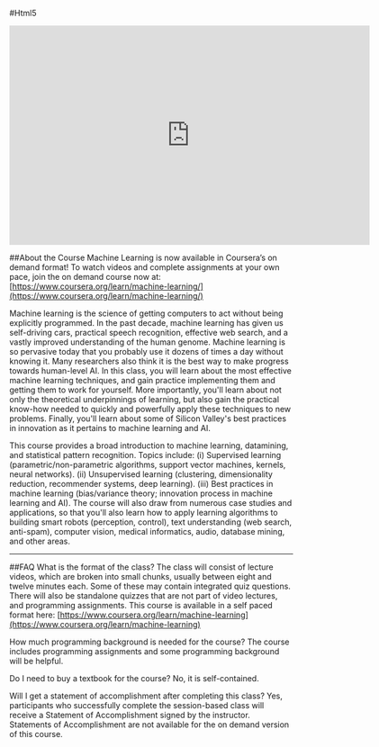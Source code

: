 #Html5
<iframe width="640" height="390" src="https://www.youtube.com/embed/BjKmWk3oE4E" frameborder="0" allowfullscreen></iframe>

##About the Course
Machine Learning is now available in Coursera’s on demand format! To watch videos and complete assignments at your own pace, join the on demand course now at: [https://www.coursera.org/learn/machine-learning/](https://www.coursera.org/learn/machine-learning/) 

Machine learning is the science of getting computers to act without being explicitly programmed. In the past decade, machine learning has given us self-driving cars, practical speech recognition, effective web search, and a vastly improved understanding of the human genome. Machine learning is so pervasive today that you probably use it dozens of times a day without knowing it. Many researchers also think it is the best way to make progress towards human-level AI. In this class, you will learn about the most effective machine learning techniques, and gain practice implementing them and getting them to work for yourself. More importantly, you'll learn about not only the theoretical underpinnings of learning, but also gain the practical know-how needed to quickly and powerfully apply these techniques to new problems. Finally, you'll learn about some of Silicon Valley's best practices in innovation as it pertains to machine learning and AI.

This course provides a broad introduction to machine learning, datamining, and statistical pattern recognition. Topics include: (i) Supervised learning (parametric/non-parametric algorithms, support vector machines, kernels, neural networks). (ii) Unsupervised learning (clustering, dimensionality reduction, recommender systems, deep learning). (iii) Best practices in machine learning (bias/variance theory; innovation process in machine learning and AI). The course will also draw from numerous case studies and applications, so that you'll also learn how to apply learning algorithms to building smart robots (perception, control), text understanding (web search, anti-spam), computer vision, medical informatics, audio, database mining, and other areas.

***

##FAQ
What is the format of the class?
The class will consist of lecture videos, which are broken into small chunks, usually between eight and twelve minutes each. Some of these may contain integrated quiz questions. There will also be standalone quizzes that are not part of video lectures, and programming assignments. This course is available in a self paced format here: [https://www.coursera.org/learn/machine-learning](https://www.coursera.org/learn/machine-learning)

How much programming background is needed for the course?
The course includes programming assignments and some programming background will be helpful.

Do I need to buy a textbook for the course?
No, it is self-contained.

Will I get a statement of accomplishment after completing this class?
Yes, participants who successfully complete the session-based class will receive a Statement of Accomplishment signed by the instructor.  Statements of Accomplishment are not available for the on demand version of this course.